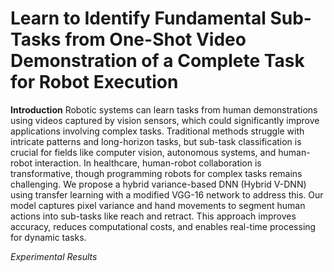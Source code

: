 # Learn to Identify Fundamental Sub-Tasks from One-Shot Video Demonstration of a Complete Task for Robot Execution #

**Introduction**
Robotic systems can learn tasks from human demonstrations using videos captured by vision sensors, which could significantly improve applications involving complex tasks. Traditional methods struggle with intricate patterns and long-horizon tasks, but sub-task classification is crucial for fields like computer vision, autonomous systems, and human-robot interaction. In healthcare, human-robot collaboration is transformative, though programming robots for complex tasks remains challenging. We propose a hybrid variance-based DNN (Hybrid V-DNN) using transfer learning with a modified VGG-16 network to address this. Our model captures pixel variance and hand movements to segment human actions into sub-tasks like reach and retract. This approach improves accuracy, reduces computational costs, and enables real-time processing for dynamic tasks.

  _Experimental Results_
